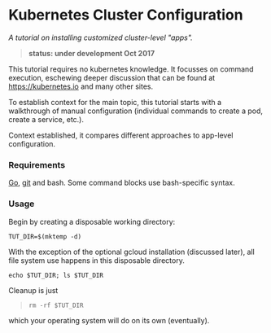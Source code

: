 # Kubernetes Cluster Configuration

_A tutorial on installing customized cluster-level "apps"._

> __status: under development Oct 2017__

This tutorial requires no kubernetes knowledge.
It focusses on command execution,
eschewing deeper discussion that can be found at
https://kubernetes.io and many other sites.

To establish context for the main topic, this
tutorial starts with a walkthrough of manual
configuration (individual commands to create a pod,
create a service, etc.).

Context established, it compares different approaches
to app-level configuration.

### Requirements

[Go](https://golang.org/doc/install),
[git](https://git-scm.com/downloads) and bash.
Some command blocks use bash-specific syntax.

### Usage

Begin by creating a disposable working directory:

```
TUT_DIR=$(mktemp -d)
```

With the exception of the optional gcloud installation
(discussed later), all file system use happens in this
disposable directory.

```
echo $TUT_DIR; ls $TUT_DIR
```

Cleanup is just

> ```
> rm -rf $TUT_DIR
> ```

which your operating system will do on its own (eventually).


